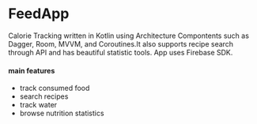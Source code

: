 # FeedApp

Calorie Tracking written in Kotlin using Architecture Compontents such as Dagger, Room, MVVM, and Coroutines.It also supports recipe search through API and has beautiful statistic tools. App uses Firebase SDK.
#### main features
* track consumed food
* search recipes
* track water
* browse nutrition statistics


